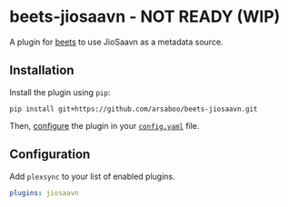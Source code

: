 # beets-jiosaavn - NOT READY (WIP)
A plugin for [beets](https://github.com/beetbox/beets) to use JioSaavn as a metadata source.

## Installation

Install the plugin using `pip`:

```shell
pip install git+https://github.com/arsaboo/beets-jiosaavn.git
```

Then, [configure](#configuration) the plugin in your
[`config.yaml`](https://beets.readthedocs.io/en/latest/plugins/index.html) file.

## Configuration

Add `plexsync` to your list of enabled plugins.

```yaml
plugins: jiosaavn
```
